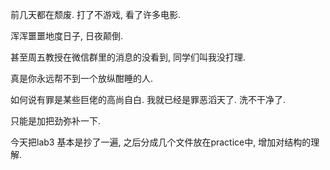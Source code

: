 前几天都在颓废. 打了不游戏, 看了许多电影.

浑浑噩噩地度日子, 日夜颠倒.

甚至周五教授在微信群里的消息的没看到, 同学们叫我没打理. 

真是你永远帮不到一个放纵酣睡的人.

如何说有罪是某些巨佬的高尚自白. 我就已经是罪恶滔天了. 洗不干净了.



只能是加把劲弥补一下.

今天把lab3 基本是抄了一遍, 之后分成几个文件放在practice中, 增加对结构的理解.